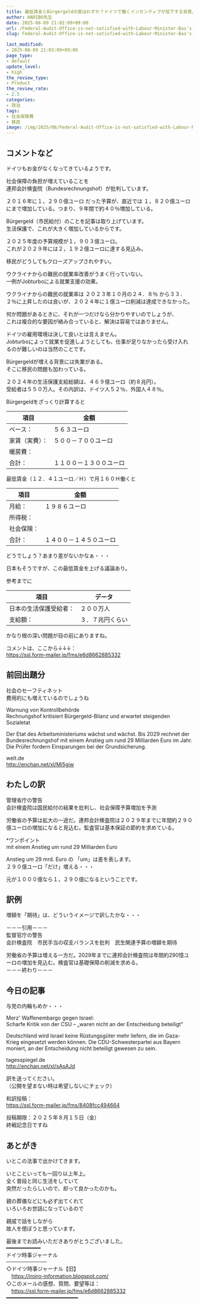 ```yaml
---
title: 最低賃金とBürgergeldの差はわずか？ドイツで働くインセンティブが低下する背景/第８７３号
author: HARIBO先生
date: 2025-08-09 21:02:09+09:00
url: /Federal-Audit-Office-is-not-satisfied-with-Labour-Minister-Bas's-austerity-plans/
slug: Federal-Audit-Office-is-not-satisfied-with-Labour-Minister-Bas's-austerity-plans

last_modified:
- 2025-08-09 21:03:09+09:00
page_type:
- default
update_level:
- high
the_review_type:
- Product
the_review_rate:
- 2.5
categories:
- 政治
tags:
- 社会保障費
- 移民
image: /img/2025/08/Federal-Audit-Office-is-not-satisfied-with-Labour-Minister.webp
---
```

## コメントなど
ドイツもお金がなくなってきているようです。

社会保障の負担が増えていることを  
連邦会計検査院（Bundesrechnungshof）が批判しています。

２０１６年に１，２９０億ユーロ だった予算が、直近では １，８２０億ユーロ にまで増加している。つまり、９年間で約４０％増加している。 

Bürgergeld（市民給付）のことを記事は取り上げています。  
生活保護で、これが大きく増加しているからです。

２０２５年度の予算規模が１，９０３億ユーロ。  
これが２０２９年には２，１９２億ユーロに達する見込み。

移民がどうしてもクローズアップされやすい。

ウクライナからの難民の就業率改善がうまく行っていない。  
一例がJobturboによる就業支援の効果。

ウクライナからの難民の就業率は ２０２３年１０月の２４．８％ から３３．２％に上昇したのは良いが、２０２４年に１億ユーロ削減は達成できなかった。

何か問題があるときに、それが一つだけなら分かりやすいのでしょうが、  
これは複合的な要因が絡み合っていると、解決は容易ではありません。

ドイツの雇用環境は決して良いとは言えません。  
Jobturboによって就業を促進しようとしても、仕事が足りなかったら受け入れるのが難しいのは当然のことです。

Bürgergeldが増える背景には失業がある。  
そこに移民の問題も加わっている。

２０２４年の生活保護支給総額は、４６９億ユーロ（約８兆円）。  
受給者は５５０万人。その内訳は、ドイツ人５２％、外国人４８％。

Bürgergeldをざっくり計算すると

|項目|金額|
|--|--|
|ベース：|５６３ユーロ|
|家賃（実費）：|５００－７００ユーロ|
|暖房費：||
|合計：|１１００ー１３００ユーロ|

最低賃金（１２．４１ユーロ／Ｈ）で月１６０Ｈ働くと

|項目|金額|
|--|--|
|月給：|１９８６ユーロ|
|所得税：||
|社会保険：||
|合計：|１４００－１４５０ユーロ|

どうでしょう？あまり差がないかなぁ・・・

日本もそうですが、この最低賃金を上げる議論あり。

参考までに

|項目|データ|
|--|--|
|日本の生活保護受給者：|２００万人|
|支給額：|３．７兆円くらい|

かなり根の深い問題が目の前にありますね。

コメントは、ここから↓↓↓：  
<https://ssl.form-mailer.jp/fms/e6d8662885332>


## 前回出題分
社会のセーフティネット  
費用的にも増えているのでしょうね

Warnung von Kontrollbehörde  
Rechnungshof kritisiert Bürgergeld-Bilanz und erwartet steigenden Sozialetat

Der Etat des Arbeitsministeriums wächst und wächst. Bis 2029 rechnet der Bundesrechnungshof mit einem Anstieg um rund 29 Milliarden Euro im Jahr. Die Prüfer fordern Einsparungen bei der Grundsicherung.

welt.de  
<http://enchan.net/xl/Mi5giw>


## わたしの訳
管理省庁の警告  
会計検査院は国民給付の結果を批判し、社会保障予算増加を予測

労働省の予算は拡大の一途だ。連邦会計検査院は２０２９年までに年間約２９０億ユーロの増加になると見込む。監査官は基本保証の節約を求めている。


*ワンポイント  
mit einem Anstieg um rund 29 Milliarden Euro

Anstieg um 29 mrd. Euro の 「um」は差を表します。  
２９０億ユーロ「だけ」増える・・・

元が１０００億なら１，２９０億になるということです。


## 訳例
増額を「期待」は、どういうイメージで訳したかな・・・

－－－引用－－－  
監督官庁の警告  
会計検査院　市民手当の収支バランスを批判　民生関連予算の増額を期待

労働省の予算は増える一方だ。2029年までに連邦会計検査院は年間約290憶ユーロの増加を見込む。検査官は基礎保障の削減を求める。  
－－－終わり－－－


## 今日の記事
与党の内輪もめか・・・

Merz' Waffenembargo gegen Israel:   
Scharfe Kritik von der CSU – „waren nicht an der Entscheidung beteiligt“

Deutschland wird Israel keine Rüstungsgüter mehr liefern, die im Gaza-Krieg eingesetzt werden können. Die CDU-Schwesterpartei aus Bayern moniert, an der Entscheidung nicht beteiligt gewesen zu sein.

tagesspiegel.de  
<http://enchan.net/xl/sAsAJd>

訳を送ってください。  
（公開を望まない時は希望しないにチェック）

和訳投稿：  
<https://ssl.form-mailer.jp/fms/8408fcc494664>

投稿期限：２０２５年８月１５日（金）  
終戦記念日ですね


## あとがき
いとこの法事で出かけてきます。

いとこといっても一回り以上年上。  
全く普段と同じ生活をしていて  
突然だったらしいので、却って良かったのかも。

親の葬儀などにも必ず出てくれて  
いろいろお世話になっているので

親戚で話をしながら  
故人を偲ぼうと思っています。


最後までお読みいただきありがとうございました。  
━━━━━━━━━━━  
ドイツ時事ジャーナル  
───────────  
◇ドイツ時事ジャーナル【旧】  
　<https://iroiro-information.blogspot.com/>  
◇このメールの感想、質問、要望等は：  
　<https://ssl.form-mailer.jp/fms/e6d8662885332>  
━━━━━━━━━━━━━━━━━━━━━━━